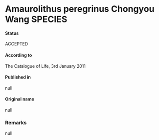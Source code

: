 Amaurolithus peregrinus Chongyou Wang SPECIES
=======

#### Status
ACCEPTED

#### According to
The Catalogue of Life, 3rd January 2011

#### Published in
null

#### Original name
null

### Remarks
null